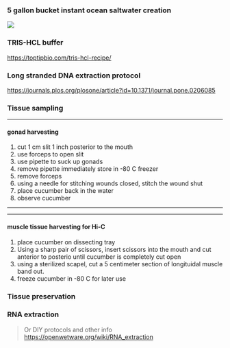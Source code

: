 ### 5 gallon bucket instant ocean saltwater creation

![](https://i.imgur.com/xYhuHP5.jpg)

### TRIS-HCL buffer
https://toptipbio.com/tris-hcl-recipe/

### Long stranded DNA extraction protocol
https://journals.plos.org/plosone/article?id=10.1371/journal.pone.0206085

### Tissue sampling
***
#### gonad harvesting
1. cut 1 cm slit 1 inch posterior to the mouth
2. use forceps to open slit
3. use pipette to suck up gonads
4. remove pipette immediately store in -80 C freezer
5. remove forceps 
6. using a needle for stitching wounds closed, stitch the wound shut
7. place cucumber back in the water 
8. observe cucumber
***

***
#### muscle tissue harvesting for Hi-C
1. place cucumber on dissecting tray
2. Using  a sharp pair of scissors, insert scissors into the mouth and cut anterior to posterio until cucumber is completely cut open
3. using a sterilized scapel, cut a 5 centimeter section of longituidal muscle band out. 
4. freeze cucumber in -80 C for later use

### Tissue preservation

### RNA extraction
> Or DIY protocols and other info
> https://openwetware.org/wiki/RNA_extraction
